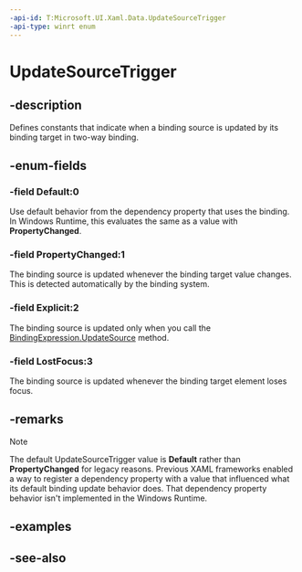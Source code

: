 ```yaml
---
-api-id: T:Microsoft.UI.Xaml.Data.UpdateSourceTrigger
-api-type: winrt enum
---
```


<!-- Enumeration syntax
public enum Windows.UI.Xaml.Data.UpdateSourceTrigger : int
-->

# UpdateSourceTrigger

## -description
Defines constants that indicate when a binding source is updated by its binding target in two-way binding.

## -enum-fields
### -field Default:0
Use default behavior from the dependency property that uses the binding. In Windows Runtime, this evaluates the same as a value with **PropertyChanged**.

### -field PropertyChanged:1
The binding source is updated whenever the binding target value changes. This is detected automatically by the binding system.

### -field Explicit:2
The binding source is updated only when you call the [BindingExpression.UpdateSource](bindingexpression_updatesource_190615267.md) method.


### -field LostFocus:3
The binding source is updated whenever the binding target element loses focus.

## -remarks
> [!NOTE]
> The default UpdateSourceTrigger value is **Default** rather than **PropertyChanged** for legacy reasons. Previous XAML frameworks enabled a way to register a dependency property with a value that influenced what its default binding update behavior does. That dependency property behavior isn't implemented in the Windows Runtime.

## -examples

## -see-also
